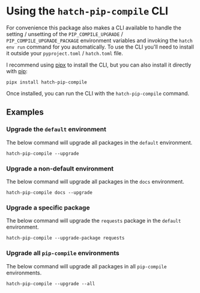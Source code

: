 # Using the `hatch-pip-compile` CLI

For convenience this package also makes a CLI available to handle the setting /
unsetting of the `PIP_COMPILE_UPGRADE` / `PIP_COMPILE_UPGRADE_PACKAGE` environment variables
and invoking the `hatch env run` command for you automatically. To use the CLI you'll need to
install it outside your `pyproject.toml` / `hatch.toml` file.

I recommend using [pipx] to
install the CLI, but you can also install it directly with [pip]:

```shell
pipx install hatch-pip-compile
```

Once installed, you can run the CLI with the `hatch-pip-compile` command.

## Examples

### Upgrade the `default` environment

The below command will upgrade all packages in the `default` environment.

```shell
hatch-pip-compile --upgrade
```

### Upgrade a non-default environment

The below command will upgrade all packages in the `docs` environment.

```shell
hatch-pip-compile docs --upgrade
```

### Upgrade a specific package

The below command will upgrade the `requests` package in the `default`
environment.

```shell
hatch-pip-compile --upgrade-package requests
```

### Upgrade all `pip-compile` environments

The below command will upgrade all packages in all `pip-compile` environments.

```shell
hatch-pip-compile --upgrade --all
```

[pipx]: https://github.com/pypa/pipx
[pip]: https://pip.pypa.io
